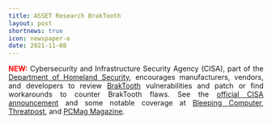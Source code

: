 ```yaml
---
title: ASSET Research BrakTooth
layout: post
shortnews: true
icon: newspaper-o
date: 2021-11-08
---
```

<p style="text-align:justify">
<font color="red"><b>NEW:</b></font>
Cybersecurity and Infrastructure Security Agency (CISA), part of the <a href="https://www.dhs.gov/">Department of Homeland Security</a>, encourages 
manufacturers, vendors, and developers to review <a href="https://www.braktooth.com">BrakTooth</a> vulnerabilities and patch or find workarounds to 
counter BrakTooth flaws. See the <a href="https://us-cert.cisa.gov/ncas/current-activity/2021/11/04/braktooth-proof-concept-tool-demonstrates-bluetooth">official CISA announcement</a> 
and some notable coverage at <a href="https://www.bleepingcomputer.com/news/security/cisa-urges-vendors-to-patch-braktooth-bugs-after-exploits-release/">Bleeping Computer</a>, 
<a href="https://threatpost.com/braktooth-bluetooth-bugs-exploit-poc/176036/">Threatpost</a>, and 
<a href="https://sea.pcmag.com/security/47079/cisa-warns-that-braktooth-vulnerabilities-can-now-be-exploited">PCMag Magazine</a>. 
</p>

